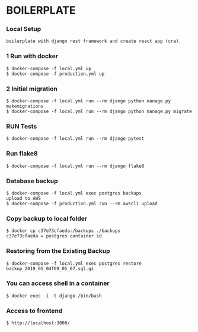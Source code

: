 # BOILERPLATE

### Local Setup
    boilerplate with django rest framework and create react app (cra).

### 1 Run with docker
    $ docker-compose -f local.yml up
    $ docker-compose -f production.yml up

### 2 Initial migration
    $ docker-compose -f local.yml run --rm django python manage.py makemigrations
    $ docker-compose -f local.yml run --rm django python manage.py migrate

### RUN Tests
    $ docker-compose -f local.yml run --rm django pytest

### Run flake8
    $ docker-compose -f local.yml run --rm django flake8

### Database backup
    $ docker-compose -f local.yml exec postgres backups
    upload to AWS
    $ docker-compose -f production.yml run --rm awscli upload

### Copy backup to local folder
    $ docker cp c37e73cfaeda:/backups ./backups
    c37e73cfaeda = postgres container id

### Restoring from the Existing Backup
    $ docker-compose -f local.yml exec postgres restore backup_2019_05_04T09_05_07.sql.gz

### You can access shell in a container
    $ docker exec -i -t django /bin/bash

### Access to frontend
    $ http://localhost:3000/
